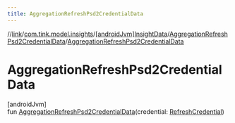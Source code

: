 ```yaml
---
title: AggregationRefreshPsd2CredentialData
---
```

//[link](../../../../index.html)/[com.tink.model.insights](../../index.html)/[[androidJvm]InsightData](../index.html)/[AggregationRefreshPsd2CredentialData](index.html)/[AggregationRefreshPsd2CredentialData](-aggregation-refresh-psd2-credential-data.html)



# AggregationRefreshPsd2CredentialData



[androidJvm]\
fun [AggregationRefreshPsd2CredentialData](-aggregation-refresh-psd2-credential-data.html)(credential: [RefreshCredential](../../../com.tink.model.credentials/[android-jvm]-refresh-credential/index.html))




